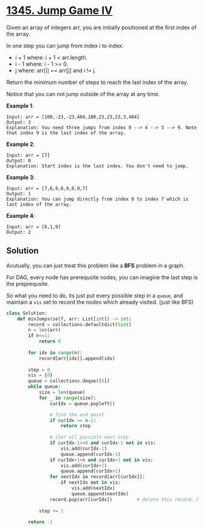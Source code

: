 # [1345. Jump Game IV](https://leetcode.com/problems/jump-game-iv/)

Given an array of integers arr, you are initially positioned at the first index of the array.

In one step you can jump from index i to index:

* i + 1 where: i + 1 < arr.length.
* i - 1 where: i - 1 >= 0.
* j where: arr[i] == arr[j] and i != j.

Return the minimum number of steps to reach the last index of the array.

Notice that you can not jump outside of the array at any time.

 

**Example 1**:
```
Input: arr = [100,-23,-23,404,100,23,23,23,3,404]
Output: 3
Explanation: You need three jumps from index 0 --> 4 --> 3 --> 9. Note that index 9 is the last index of the array.
```


**Example 2**:
```
Input: arr = [7]
Output: 0
Explanation: Start index is the last index. You don't need to jump.
```

**Example 3**:
```
Input: arr = [7,6,9,6,9,6,9,7]
Output: 1
Explanation: You can jump directly from index 0 to index 7 which is last index of the array.
```

**Example 4**:
```
Input: arr = [6,1,9]
Output: 2
```

## Solution

Acutually, you can just treat this problem like a **BFS** problem in a graph.

For DAG, every node has prerequsite nodes, you can imagine the last step is the preprequsite. 

So what you need to do, its just put every possible step in a `queue`, and maintain a `vis` set to record the nodes which already visited. (just like BFS)

```py
class Solution:
    def minJumps(self, arr: List[int]) -> int:
        record = collections.defaultdict(list)
        n = len(arr)
        if n<=1:
            return 0
        
        for idx in range(n):
            record[arr[idx]].append(idx)
        
        step = 0
        vis = {0}
        queue = collections.deque([0])
        while queue:
            size = len(queue)
            for _ in range(size):
                curIdx = queue.popleft()

                # find the end point
                if curIdx == n-1:
                    return step
                
                # iter all possible next step
                if curIdx-1>=0 and curIdx-1 not in vis:
                    vis.add(curIdx-1)
                    queue.append(curIdx-1)
                if curIdx+1<n and curIdx+1 not in vis:
                    vis.add(curIdx+1)
                    queue.append(curIdx+1)
                for nextIdx in record[arr[curIdx]]:
                    if nextIdx not in vis:
                        vis.add(nextIdx)
                        queue.append(nextIdx)
                record.pop(arr[curIdx])         # delete this record, because it has been visited
                
            step += 1
            
        return -1
```
